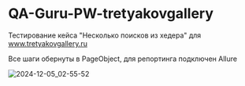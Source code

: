 # QA-Guru-PW-tretyakovgallery
Тестирование кейса "Несколько поисков из хедера" для www.tretyakovgallery.ru

Все шаги обернуты в PageObject, для репортинга подключен Allure


![2024-12-05_02-55-52](https://github.com/user-attachments/assets/d2ff7946-9d56-40b9-8499-7a1875d80777)
